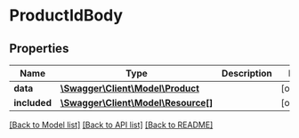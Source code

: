 # ProductIdBody

## Properties
Name | Type | Description | Notes
------------ | ------------- | ------------- | -------------
**data** | [**\Swagger\Client\Model\Product**](Product.md) |  | [optional] 
**included** | [**\Swagger\Client\Model\Resource[]**](Resource.md) |  | [optional] 

[[Back to Model list]](../../README.md#documentation-for-models) [[Back to API list]](../../README.md#documentation-for-api-endpoints) [[Back to README]](../../README.md)

